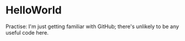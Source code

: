 # HelloWorld
Practise: I'm just getting familiar with GitHub; there's unlikely to be any useful code here.
